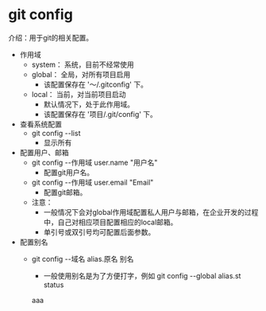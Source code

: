 # git config
介绍：用于git的相关配置。
- 作用域
    - system： 系统，目前不经常使用
    - global： 全局，对所有项目启用
        - 该配置保存在 '～/.gitconfig' 下。
    - local：  当前，对当前项目启动
        - 默认情况下，处于此作用域。
        - 该配置保存在 '项目/.git/config' 下。
- 查看系统配置
    - git config --list
        - 显示所有
- 配置用户、邮箱
    - git config --作用域 user.name "用户名"
        - 配置git用户名。
    - git config --作用域 user.email "Email"
        - 配置git邮箱。
    - 注意：
        - 一般情况下会对global作用域配置私人用户与邮箱，在企业开发的过程中，自己对相应项目配置相应的local邮箱。
        - 单引号或双引号均可配置后面参数。
- 配置别名
    - git config --域名 alias.原名  别名
        - 一般使用别名是为了方便打字，例如 git config --global alias.st status
        
        aaa
